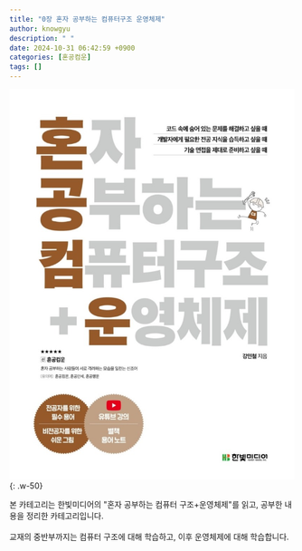 ```yaml
---
title: "0장 혼자 공부하는 컴퓨터구조 운영체제"
author: knowgyu
description: " "
date: 2024-10-31 06:42:59 +0900
categories: [혼공컴운]
tags: []
---
```


![pyoji](/assets/img/hongong/000pyoji.png){: .w-50}

본 카테고리는 한빛미디어의 "혼자 공부하는 컴퓨터 구조+운영체제"를 읽고, 공부한 내용을 정리한 카테고리입니다.<br>
<br>
교재의 중반부까지는 컴퓨터 구조에 대해 학습하고, 이후 운영체제에 대해 학습합니다.<br>

